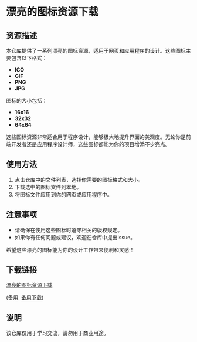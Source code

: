 # 漂亮的图标资源下载

## 资源描述

本仓库提供了一系列漂亮的图标资源，适用于网页和应用程序的设计。这些图标主要包含以下格式：

- **ICO**
- **GIF**
- **PNG**
- **JPG**

图标的大小包括：

- **16x16**
- **32x32**
- **64x64**

这些图标资源非常适合用于程序设计，能够极大地提升界面的美观度。无论你是前端开发者还是应用程序设计师，这些图标都能为你的项目增添不少亮点。

## 使用方法

1. 点击仓库中的文件列表，选择你需要的图标格式和大小。
2. 下载选中的图标文件到本地。
3. 将图标文件应用到你的网页或应用程序中。

## 注意事项

- 请确保在使用这些图标时遵守相关的版权规定。
- 如果你有任何问题或建议，欢迎在仓库中提出Issue。

希望这些漂亮的图标能为你的设计工作带来便利和灵感！

## 下载链接
[漂亮的图标资源下载](https://pan.quark.cn/s/2eac20274b70) 

(备用: [备用下载](https://pan.baidu.com/s/1O4dLETY3sIVLqbOq784Xag?pwd=1234))

## 说明

该仓库仅用于学习交流，请勿用于商业用途。

